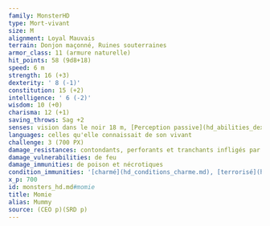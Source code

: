 ```yaml
---
family: MonsterHD
type: Mort-vivant
size: M
alignment: Loyal Mauvais
terrain: Donjon maçonné, Ruines souterraines
armor_class: 11 (armure naturelle)
hit_points: 58 (9d8+18)
speed: 6 m
strength: 16 (+3)
dexterity: ' 8 (-1)'
constitution: 15 (+2)
intelligence: ' 6 (-2)'
wisdom: 10 (+0)
charisma: 12 (+1)
saving_throws: Sag +2
senses: vision dans le noir 18 m, [Perception passive](hd_abilities_dexterity_perception_passive.md) 10
languages: celles qu'elle connaissait de son vivant
challenge: 3 (700 PX)
damage_resistances: contondants, perforants et tranchants infligés par des attaques non-magiques
damage_vulnerabilities: de feu
damage_immunities: de poison et nécrotiques
condition_immunities: '[charmé](hd_conditions_charme.md), [terrorisé](hd_conditions_terrorise.md), [empoisonné](hd_conditions_empoisonne.md), [épuisé](hd_conditions_fatigue_et_epuisement.md) et [paralysé](hd_conditions_paralyse.md)'
x_p: 700
id: monsters_hd.md#momie
title: Momie
alias: Mummy
source: (CEO p)(SRD p)
---
```


